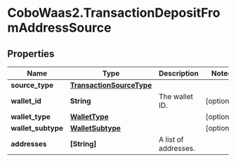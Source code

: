 # CoboWaas2.TransactionDepositFromAddressSource

## Properties

Name | Type | Description | Notes
------------ | ------------- | ------------- | -------------
**source_type** | [**TransactionSourceType**](TransactionSourceType.md) |  | 
**wallet_id** | **String** | The wallet ID. | [optional] 
**wallet_type** | [**WalletType**](WalletType.md) |  | [optional] 
**wallet_subtype** | [**WalletSubtype**](WalletSubtype.md) |  | [optional] 
**addresses** | **[String]** | A list of addresses. | 


